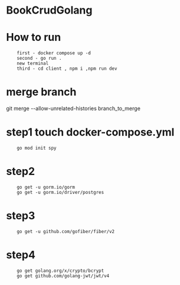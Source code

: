 # BookCrudGolang

# How to run
        first - docker compose up -d
        second - go run .
        new terminal
        third - cd client , npm i ,npm run dev

# merge branch
git merge --allow-unrelated-histories branch_to_merge

# step1 touch docker-compose.yml

        go mod init spy
# step2
        go get -u gorm.io/gorm
        go get -u gorm.io/driver/postgres
# step3
        go get -u github.com/gofiber/fiber/v2
# step4
        go get golang.org/x/crypto/bcrypt
        go get github.com/golang-jwt/jwt/v4

